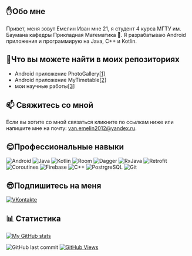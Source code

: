 ## ✋Обо мне
Привет, меня зовут Емелин Иван мне 21, я студент 4 курса МГТУ им. Баумана кафедры Прикладная Математика 👨‍. Я разрабатываю Android приложения и программирую на Java, C++ и Kotlin.
## 📓Что вы можете найти в моих репозиториях
* Android приложение PhotoGallery[[1]](https://github.com/avelycure/PhotoGallery "See more")
* Android приложение MyTimetable[[2]](https://github.com/avelycure/MyTimetable "See more")
* мои научные работы[[3]](https://github.com/avelycure/ScientificWork "See more")
## 📫 Свяжитесь со мной
Если вы хотите со мной связаться кликните по ссылкам ниже или напишите мне на почту: van.emelin2012@yandex.ru.
## 😊Профессиональные навыки
![Android](https://img.shields.io/badge/-android-A01368?style=for-the-badge&logo=Android&logoColor=3BF72B)
![Java](https://img.shields.io/badge/-java-A01368?style=for-the-badge&logo=java&logoColor=F7AD2B)
![Kotlin](https://img.shields.io/badge/-Kotlin-A01368?style=for-the-badge&logo=kotlin&logoColor=0D30CE)
![Room](https://img.shields.io/badge/-Room-A01368?style=for-the-badge&logo=room&logoColor=0D30CE)
![Dagger](https://img.shields.io/badge/-Dagger-A01368?style=for-the-badge&logo=dagger&logoColor=0D30CE)
![RxJava](https://img.shields.io/badge/-RxJava-A01368?style=for-the-badge&logo=rxjava&logoColor=0D30CE)
![Retrofit](https://img.shields.io/badge/-Retrofit-A01368?style=for-the-badge&logo=retrofit&logoColor=0D30CE)
![Coroutines](https://img.shields.io/badge/-Coroutines-A01368?style=for-the-badge&logo=coroutines&logoColor=0D30CE)
![Firebase](https://img.shields.io/badge/-Firebase-A01368?style=for-the-badge&logo=firebase&logoColor=0D30CE)
![C++](https://img.shields.io/badge/-c++-A01368?style=for-the-badge&logo=C%2b%2b&logoColor=377FE6)
![PostrgreSQL](https://img.shields.io/badge/-PostrgreSQL-A01368?style=for-the-badge&logo=postgresql&logoColor=F7AD2B)
![Git](https://img.shields.io/badge/-Git-A01368?style=for-the-badge&logo=git&logoColor=FF2400)
## 😎Подпишитесь на меня
[![VKontakte](https://img.shields.io/badge/-Vkontakte-A01368?style=for-the-badge&logo=Vk&logoColor=377FE6)](https://vk.com/ivaneme1in)
## 📊 Статистика
[![My GitHub stats](https://github-readme-stats.vercel.app/api?&username=avelycure&count_private=true&theme=radical&hide=stars,issues)](https://github.com/avelycure) 

<img alt="GitHub last commit" src="https://img.shields.io/github/last-commit/avelycure/avelycure?label=last%20update"> <a href="#"> <img alt="GitHub Views" src="https://komarev.com/ghpvc/?username=avelycure&color=yellow"/></a>
